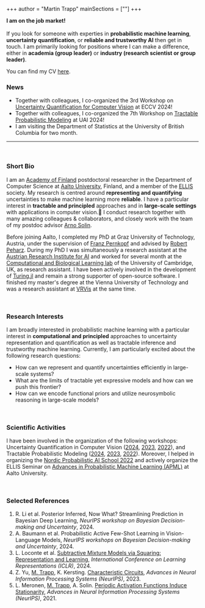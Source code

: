 +++
author = "Martin Trapp"
mainSections = [""]
+++

<div class="alert alert-primary" role="alert">
<div class="mx-auto" style="width: 200px;">
<b>I am on the job market!</b>
</div>
</br>
If you look for someone with experties in <b>probabilistic machine learning</b>, <b>uncertainty quantification</b>, or <b>reliable and trustworthy AI</b> then get in touch. 
I am primarily looking for positions where I can make a difference, either in <b>academia (group leader)</b> or <b>industry (research scientist or group leader)</b>.

You can find my CV <a href="cv.pdf">here</a>.
</div>

### News
- Together with colleagues, I co-organized the 3rd Workshop on [Uncertainty Quantification for Computer Vision](https://uncertainty-cv.github.io/2024/) at ECCV 2024!
- Together with colleagues, I co-organized the 7th Workshop on [Tractable Probabilistic Modeling](https://tractable-probabilistic-modeling.github.io/tpm2024/) at UAI 2024!
- I am visiting the Department of Statistics at the University of British Columbia for two month.
<!-- - Together with colleagues, I co-organized the 2nd Workshop on [Uncertainty Quantification for Computer Vision](https://uncv2023.github.io/) at ICCV 2023! -->
<!-- - Together with colleagues, I co-organized the 6th Workshop on [Tractable Probabilistic Modeling](https://tractable-probabilistic-modeling.github.io/tpm2023/) at UAI 2023!
- I started a blog with research notes! -->

---

<br/>

### Short Bio
I am an [Academy of Finland](https://www.aka.fi/en/) postdoctoral researcher in the Department of Computer Science at [Aalto University](https://www.aalto.fi/en), Finland, and a member of the [ELLIS](https://ellis.eu/) society.
My research is centred around **representing and quantifying** uncertainties to make machine learning more **reliable**. 
I have a particular interest in **tractable and principled** approaches and in **large-scale settings** with applications in computer vision.
I conduct research together with many amazing colleagues & collaborators, and closely work with the team of my postdoc advisor [Arno Solin](https://users.aalto.fi/~asolin/).

Before joining Aalto, I completed my PhD at Graz University of Technology, Austria, under the supervision of [Franz Pernkopf](https://www.spsc.tugraz.at/people/franz-pernkopf.html) and advised by [Robert Peharz](https://robert-peharz.github.io/). 
During my PhD I was simultaneously a research assistant at the [Austrian Research Institute for AI](https://www.ofai.at/) and worked for several month at the [Computational and Biological Learning lab](https://www.cbl-cambridge.org/) of the University of Cambridge, UK, as research assistant.
I have been actively involved in the development of [Turing.jl](https://turinglang.org/) and remain a strong supporter of open-source software.
I finished my master's degree at the Vienna University of Technology and was a research assistant at [VRVis](https://www.vrvis.at/) at the same time.

<br/>

### Research Interests
I am broadly interested in probabilistic machine learning with a particular interest in **computational and principled** approaches to uncertainty representation and quantification as well as tractable inference and trustworthy machine learning. Currently, I am particularly excited about the following research questions:

- How can we represent and quantify uncertainties efficiently in large-scale systems?
- What are the limits of tractable yet expressive models and how can we push this frontier?
- How can we encode functional priors and utilize neurosymbolic reasoning in large-scale models?

<br/>

### Scientific Activities
I have been involved in the organization of the following workshops: Uncertainty Quantification in Computer Vision ([2024](https://uncv2024.github.io/), [2023](https://uncv2023.github.io/), [2022](https://uncv2022.github.io/)), and Tractable Probabilistic Modeling ([2024](https://tractable-probabilistic-modeling.github.io/tpm2024/), [2023](https://tractable-probabilistic-modeling.github.io/tpm2023/), [2022](https://tractable-probabilistic-modeling.github.io/tpm2022/)).
Moreover, I helped in organizing the [Nordic Probabilistic AI School 2022](https://probabilistic.ai/) and actively organize the ELLIS Seminar on [Advances in Probabilistic Machine Learning (APML)](https://aaltoml.github.io/apml/) at Aalto University.

<br/>

### Selected References 

1. R. Li et al. Posterior Inferred, Now What? Streamlining Prediction in Bayesian Deep Learning, <i>NeurIPS workshop on Bayesian Decision-making and Uncertainty</i>, 2024.
2. A. Baumann et al. Probabilistic Active Few-Shot Learning in Vision-Language Models, <i>NeurIPS workshops on Bayesian Decision-making and Uncertainty</i>, 2024.
3. L. Loconte et al. [Subtractive Mixture Models via Squaring: Representation and Learning](https://arxiv.org/abs/2310.00724), <i>International Conference on Learning Representations (ICLR)</i>, 2024.
4. Z. Yu, <u>M. Trapp</u>, K. Kersting. [Characteristic Circuits](https://nips.cc/virtual/2023/poster/72798), <i>Advances in Neural Information Processing Systems (NeurIPS)</i>, 2023.
5. L. Meronen, <u>M. Trapp</u>, A. Solin. [Periodic Activation Functions Induce Stationarity](https://arxiv.org/abs/2110.13572), <i>Advances in Neural Information Processing Systems (NeurIPS)</i>, 2021.
